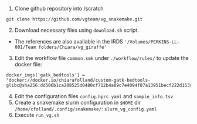 1. Clone github repository into /scratch
```
git clone https://github.com/vgteam/vg_snakemake.git
```
2. Download necessary files using `download.sh` script.
- The references are also available in the IRDS `'/Volumes/PERKINS-LL-001/Team folders/Chiara/vg_giraffe'`
3. Edit the workflow file `common.smk` under `./workflow/rules/` to update the docker file:
```
docker_imgs['gatk_bedtools'] = "docker://docker.io/chiarafolland/custom-gatk-bedtools-glibc@sha256:dd506b1ca208525d0480cf712b4a89c7e4094f87a13951becf222d153c24d55f"
```
4. Edit the configuration files `config.hprc.yaml` and `sample_info.tsv`
5. Create a snakemake slurm configuration in `$HOME` dir `/home/cfolland/.config/snakemake/`: `slurm_vg_config.yaml`
6. Execute `run_vg.sh`

